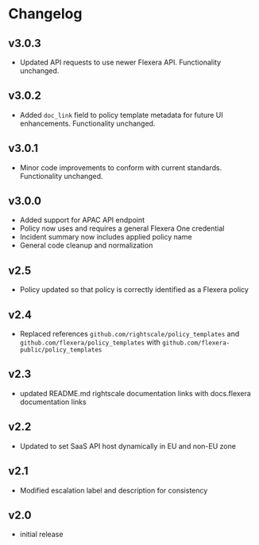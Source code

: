 # Changelog

## v3.0.3

- Updated API requests to use newer Flexera API. Functionality unchanged.

## v3.0.2

- Added `doc_link` field to policy template metadata for future UI enhancements. Functionality unchanged.

## v3.0.1

- Minor code improvements to conform with current standards. Functionality unchanged.

## v3.0.0

- Added support for APAC API endpoint
- Policy now uses and requires a general Flexera One credential
- Incident summary now includes applied policy name
- General code cleanup and normalization

## v2.5

- Policy updated so that policy is correctly identified as a Flexera policy

## v2.4

- Replaced references `github.com/rightscale/policy_templates` and `github.com/flexera/policy_templates` with `github.com/flexera-public/policy_templates`

## v2.3

- updated README.md rightscale documentation links with docs.flexera documentation links

## v2.2

- Updated to set SaaS API host dynamically in EU and non-EU zone

## v2.1

- Modified escalation label and description for consistency

## v2.0

- initial release
